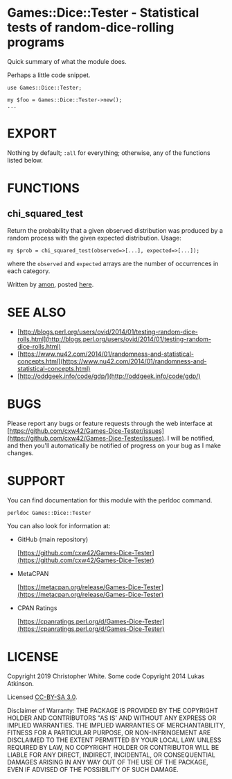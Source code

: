 # Games::Dice::Tester - Statistical tests of random-dice-rolling programs



Quick summary of what the module does.

Perhaps a little code snippet.

    use Games::Dice::Tester;

    my $foo = Games::Dice::Tester->new();
    ...

# EXPORT

Nothing by default; `:all` for everything; otherwise, any of the functions
listed below.

# FUNCTIONS

## chi\_squared\_test

Return the probability that a given observed distribution was produced by a
random process with the given expected distribution.  Usage:

    my $prob = chi_squared_test(observed=>[...], expected=>[...]);

where the `observed` and `expected` arrays are the number of occurrences
in each category.

Written by [amon](https://stackoverflow.com/users/1521179/amon), posted
[here](https://stackoverflow.com/a/21205042/2877364).

# SEE ALSO

- [http://blogs.perl.org/users/ovid/2014/01/testing-random-dice-rolls.html](http://blogs.perl.org/users/ovid/2014/01/testing-random-dice-rolls.html)
- [https://www.nu42.com/2014/01/randomness-and-statistical-concepts.html](https://www.nu42.com/2014/01/randomness-and-statistical-concepts.html)
- [http://oddgeek.info/code/gdp/](http://oddgeek.info/code/gdp/)

# BUGS

Please report any bugs or feature requests through the web interface at
[https://github.com/cxw42/Games-Dice-Tester/issues](https://github.com/cxw42/Games-Dice-Tester/issues).  I will be notified, and
then you'll automatically be notified of progress on your bug as I make
changes.

# SUPPORT

You can find documentation for this module with the perldoc command.

    perldoc Games::Dice::Tester

You can also look for information at:

- GitHub (main repository)

    [https://github.com/cxw42/Games-Dice-Tester](https://github.com/cxw42/Games-Dice-Tester)

- MetaCPAN

    [https://metacpan.org/release/Games-Dice-Tester](https://metacpan.org/release/Games-Dice-Tester)

- CPAN Ratings

    [https://cpanratings.perl.org/d/Games-Dice-Tester](https://cpanratings.perl.org/d/Games-Dice-Tester)

# LICENSE

Copyright 2019 Christopher White.
Some code Copyright 2014 Lukas Atkinson.

Licensed [CC-BY-SA 3.0](https://creativecommons.org/licenses/by-sa/3.0/).

Disclaimer of Warranty: THE PACKAGE IS PROVIDED BY THE COPYRIGHT HOLDER
AND CONTRIBUTORS "AS IS' AND WITHOUT ANY EXPRESS OR IMPLIED WARRANTIES.
THE IMPLIED WARRANTIES OF MERCHANTABILITY, FITNESS FOR A PARTICULAR
PURPOSE, OR NON-INFRINGEMENT ARE DISCLAIMED TO THE EXTENT PERMITTED BY
YOUR LOCAL LAW. UNLESS REQUIRED BY LAW, NO COPYRIGHT HOLDER OR
CONTRIBUTOR WILL BE LIABLE FOR ANY DIRECT, INDIRECT, INCIDENTAL, OR
CONSEQUENTIAL DAMAGES ARISING IN ANY WAY OUT OF THE USE OF THE PACKAGE,
EVEN IF ADVISED OF THE POSSIBILITY OF SUCH DAMAGE.

